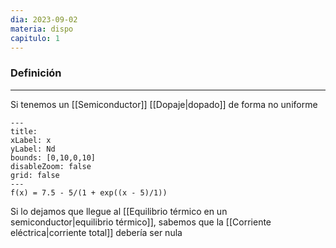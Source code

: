 ```yaml
---
dia: 2023-09-02
materia: dispo
capitulo: 1
---
```

### Definición
---
Si tenemos un [[Semiconductor]] [[Dopaje|dopado]] de forma no uniforme

```functionplot
---
title: 
xLabel: x
yLabel: Nd
bounds: [0,10,0,10]
disableZoom: false
grid: false
---
f(x) = 7.5 - 5/(1 + exp((x - 5)/1))
```

Si lo dejamos que llegue al [[Equilibrio térmico en un semiconductor|equilibrio térmico]], sabemos que la [[Corriente eléctrica|corriente total]] debería ser nula